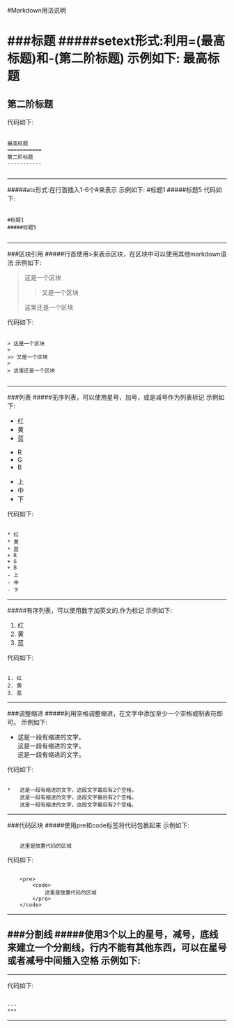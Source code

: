 #Markdown用法说明

###标题
#####setext形式:利用=(最高标题)和-(第二阶标题)
示例如下:
最高标题
===========
第二阶标题
-----------
代码如下:
<pre>
	<code>
最高标题
===========
第二阶标题
-----------
	</code>
</pre>
*****
#####atx形式:在行首插入1-6个#来表示
示例如下:
#标题1
#####标题5
代码如下:
<pre>
	<code>
#标题1
#####标题5	
	</code>
</pre>
*****


###区块引用
#####行首使用>来表示区块，在区块中可以使用其他markdown语法
示例如下:

> 这是一个区块
>
>> 又是一个区块 
>
> 这里还是一个区块

代码如下:
<pre>
	<code>
&gt; 这是一个区块
&gt;
&gt;&gt; 又是一个区块
&gt;
&gt; 这里还是一个区块
	</code>
</pre>
*****

###列表
#####无序列表，可以使用星号，加号，或是减号作为列表标记
示例如下:

* 红
* 黄
* 蓝
+ R
+ G
+ B
- 上
- 中
- 下

代码如下:
<pre><code>
* 红
* 黄
* 蓝
+ R
+ G
+ B
- 上
- 中
- 下	
</code></pre>
*****
#####有序列表，可以使用数字加英文的.作为标记
示例如下:

1. 红
2. 黄
3. 蓝

代码如下:
<pre><code>
1. 红
2. 黄
3. 蓝	
</code></pre>
*****

###调整缩进
#####利用空格调整缩进，在文字中添加至少一个空格或制表符即可。
示例如下:

*	这是一段有缩进的文字。   
	这是一段有缩进的文字。   
	这是一段有缩进的文字。   

代码如下:
<pre><code>
*	这是一段有缩进的文字，这段文字最后有2个空格。   
	这是一段有缩进的文字，这段文字最后有2个空格。   
	这是一段有缩进的文字，这段文字最后有2个空格。   	
</code></pre>
*****

###代码区块
#####使用pre和code标签将代码包裹起来
示例如下:
<pre><code>
	这里是放置代码的区域
</code></pre>

代码如下:
<pre><code>
	&lt;pre&gt;
		&lt;code&gt;
			这里是放置代码的区域
		&lt;/pre&gt;
	&lt;/code&gt;
</code></pre>
*****

###分割线
#####使用3个以上的星号，减号，底线来建立一个分割线，行内不能有其他东西，可以在星号或者减号中间插入空格
示例如下:
---
***

代码如下:
<pre><code>
---
***	
</code></pre>
*****
